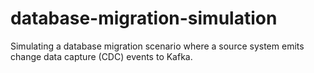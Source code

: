 # database-migration-simulation
Simulating a database migration scenario where a source system emits change data capture (CDC) events to Kafka.
